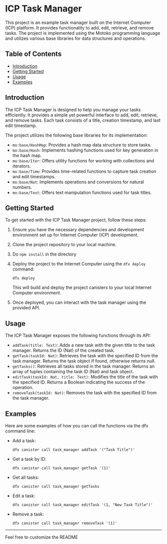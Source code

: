 # ICP Task Manager

This project is an example task manager built on the Internet Computer (ICP) platform. It provides functionality to add, edit, retrieve, and remove tasks. The project is implemented using the Motoko programming language and utilizes various base libraries for data structures and operations.

## Table of Contents

- [Introduction](#introduction)
- [Getting Started](#getting-started)
- [Usage](#usage)
- [Examples](#examples)

## Introduction

The ICP Task Manager is designed to help you manage your tasks efficiently. It provides a simple yet powerful interface to add, edit, retrieve, and remove tasks. Each task consists of a title, creation timestamp, and last edit timestamp.

The project utilizes the following base libraries for its implementation:
- `mo:base/HashMap`: Provides a hash map data structure to store tasks.
- `mo:base/Hash`: Implements hashing functions used for key generation in the hash map.
- `mo:base/Iter`: Offers utility functions for working with collections and iterators.
- `mo:base/Time`: Provides time-related functions to capture task creation and edit timestamps.
- `mo:base/Nat`: Implements operations and conversions for natural numbers.
- `mo:base/Text`: Offers text manipulation functions used for task titles.

## Getting Started

To get started with the ICP Task Manager project, follow these steps:

1. Ensure you have the necessary dependencies and development environment set up for Internet Computer (ICP) development.
2. Clone the project repository to your local machine.
3. Do `npm install` in the directory
4. Deploy the project to the Internet Computer using the `dfx deploy` command:

   ```shell
   dfx deploy
   ```

   This will build and deploy the project canisters to your local Internet Computer environment.

5. Once deployed, you can interact with the task manager using the provided API.

## Usage

The ICP Task Manager exposes the following functions through its API:

- `addTask(title: Text)`: Adds a new task with the given title to the task manager. Returns the ID (Nat) of the created task.
- `getTask(taskId: Nat)`: Retrieves the task with the specified ID from the task manager. Returns the task object if found, otherwise returns null.
- `getTasks()`: Retrieves all tasks stored in the task manager. Returns an array of tuples containing the task ID (Nat) and task object.
- `editTask(taskId: Nat, title: Text)`: Modifies the title of the task with the specified ID. Returns a Boolean indicating the success of the operation.
- `removeTask(taskId: Nat)`: Removes the task with the specified ID from the task manager.

## Examples

Here are some examples of how you can call the functions via the dfx command line:

- Add a task:
  ```shell
  dfx canister call task_manager addTask '("Task Title")'
  ```

- Get a task by ID:
  ```shell
  dfx canister call task_manager getTask '(1)'
  ```

- Get all tasks:
  ```shell
  dfx canister call task_manager getTasks
  ```

- Edit a task:
  ```shell
  dfx canister call task_manager editTask '(1, "New Task Title")'
  ```

- Remove a task:
  ```shell
  dfx canister call task_manager removeTask '(1)'
  ```

---

Feel free to customize the README
